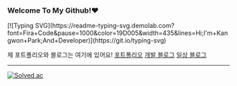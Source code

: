### Welcome To My Github!❤️

<!--
**akns27/akns27** is a ✨ _special_ ✨ repository because its `README.md` (this file) appears on your GitHub profile.

Here are some ideas to get you started:

- 🔭 I’m currently working on ...
- 🌱 I’m currently learning ...
- 👯 I’m looking to collaborate on ...
- 🤔 I’m looking for help with ...
- 💬 Ask me about ...
- 📫 How to reach me: ...
- 😄 Pronouns: ...
- ⚡ Fun fact: ...
-->[![Typing SVG](https://readme-typing-svg.demolab.com?font=Fira+Code&pause=1000&color=19D005&width=435&lines=Hi;I'm+Kangwon+Park;And+Developer)](https://git.io/typing-svg)

제 포트폴리오와 블로그는 여기에 있어요!
[포트폴리오](https://www.notion.so/Kangwon-Park-52c4be5e07cf4bccbbd06ed5e50b84fd)
[개발 블로그](https://kangwonpark27.tistory.com/)
[일상 블로그](https://blog.naver.com/uppersidedreaming)
___
[![Solved.ac](http://mazassumnida.wtf/api/v2/generate_badge?boj=daju0207)](https://solved.ac/daju0207)
